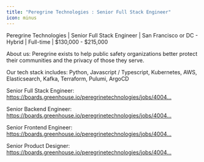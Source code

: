 ```yaml
---
title: "Peregrine Technologies : Senior Full Stack Engineer"
icon: minus
---
```

Peregrine Technologies | Senior Full Stack Engineer
 | San Francisco or DC - Hybrid | Full-time | $130,000 - $215,000

About us: Peregrine exists to help public safety organizations better protect their communities and the privacy of those they serve.

Our tech stack includes: Python, Javascript &#x2F; Typescript, Kubernetes, AWS, Elasticsearch, Kafka, Terraform, Pulumi, ArgoCD

Senior Full Stack Engineer:
<a href="https:&#x2F;&#x2F;boards.greenhouse.io&#x2F;peregrinetechnologies&#x2F;jobs&#x2F;4004476005" rel="nofollow">https:&#x2F;&#x2F;boards.greenhouse.io&#x2F;peregrinetechnologies&#x2F;jobs&#x2F;4004...</a>

Senior Backend Engineer: <a href="https:&#x2F;&#x2F;boards.greenhouse.io&#x2F;peregrinetechnologies&#x2F;jobs&#x2F;4004475005" rel="nofollow">https:&#x2F;&#x2F;boards.greenhouse.io&#x2F;peregrinetechnologies&#x2F;jobs&#x2F;4004...</a>

Senior Frontend Engineer: <a href="https:&#x2F;&#x2F;boards.greenhouse.io&#x2F;peregrinetechnologies&#x2F;jobs&#x2F;4004478005" rel="nofollow">https:&#x2F;&#x2F;boards.greenhouse.io&#x2F;peregrinetechnologies&#x2F;jobs&#x2F;4004...</a>

Senior Product Designer: <a href="https:&#x2F;&#x2F;boards.greenhouse.io&#x2F;peregrinetechnologies&#x2F;jobs&#x2F;4004499005" rel="nofollow">https:&#x2F;&#x2F;boards.greenhouse.io&#x2F;peregrinetechnologies&#x2F;jobs&#x2F;4004...</a>
